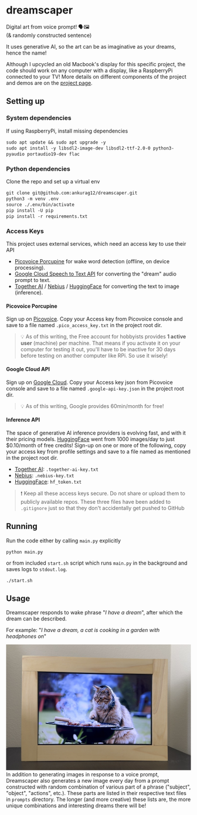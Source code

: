 # dreamscaper

Digital art from voice prompt! 🗣🖼️️  
(& randomly constructed sentence)

It uses generative AI, so the art can be as imaginative as your dreams, hence the name!

Although I upcycled an old Macbook's display for this specific project, the code should work on any computer with a
display, like a RaspberryPi connected to your TV!
More details on different components of the project and demos are on the [project page](https://ankurag12.github.io/dreamscaper/).

## Setting up

### System dependencies

If using RaspberryPi, install missing dependencies

```
sudo apt update && sudo apt upgrade -y
sudo apt install -y libsdl2-image-dev libsdl2-ttf-2.0-0 python3-pyaudio portaudio19-dev flac
```

### Python dependencies

Clone the repo and set up a virtual env

```commandline
git clone git@github.com:ankurag12/dreamscaper.git
python3 -m venv .env
source ./.env/bin/activate
pip install -U pip
pip install -r requirements.txt
```

### Access Keys

This project uses external services, which need an access key to use their API

- [Picovoice Porcupine](https://picovoice.ai/platform/porcupine/) for wake word detection (offline, on device processing).
- [Google Cloud Speech to Text API](https://cloud.google.com/speech-to-text/docs) for converting the "dream" audio
  prompt to text.
- [Together AI](https://docs.together.ai/docs/introduction) / [Nebius](https://studio.nebius.com/playground) / [HuggingFace](https://huggingface.co/join) for converting the text to image (inference).


#### Picovoice Porcupine

Sign up on [Picovoice](https://console.picovoice.ai/signup). Copy your Access key from Picovoice console and save to a
file
named `.pico_access_key.txt` in the project root dir.

> 💡 As of this writing, the Free account for hobbyists provides
> **1 active user** (machine) per machine. That means if you activate it on your computer for testing it out, you'll
> have to be inactive for 30 days before testing on another computer like RPi. So use it wisely!

#### Google Cloud API

Sign up on [Google Cloud](https://cloud.google.com). Copy your Access key json from Picovoice console and save to a file
named `.google-api-key.json` in the project root dir.
> 💡 As of this writing, Google provides 60min/month for free!

#### Inference API

The space of generative AI inference providers is evolving fast, and with it their pricing models. [HuggingFace](https://huggingface.co) went from 1000 images/day to just $0.10/month of free credits! Sign-up on one or more of the following, copy your access key from profile settings and save to a file named as mentioned in the project root dir.
- [Together AI](https://docs.together.ai/docs/introduction): `.together-ai-key.txt`
- [Nebius](https://studio.nebius.com/playground): `.nebius-key.txt`
- [HuggingFace](https://huggingface.co/join): `hf_token.txt`


> ❗ Keep all these access keys secure. Do not share or upload them to publicly available repos. These three files have been added to `.gitignore` just so that they don't accidentally get pushed to GitHub

## Running

Run the code either by calling `main.py` explicitly

```commandline
python main.py
```

or from included `start.sh` script which runs `main.py` in the background and saves logs to `stdout.log`.

```commandline
./start.sh
```

## Usage

Dreamscaper responds to wake phrase "_I have a dream_", after which the dream can be described.

For example: "_I have a dream, a cat is cooking in a garden with headphones on_"

![cat_barbequing_with_headphones_on](docs/cat_barbequing_with_headphones_on.jpg)
In addition to generating images in response to a voice prompt, Dreamscaper also generates a new image every day from a
prompt constructed with random combination of various part of a phrase ("subject", "object", "actions", etc.). These
parts are listed in their respective text files in `prompts` directory. The longer (and more creative) these lists are, the more unique combinations and interesting dreams there will be!

